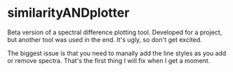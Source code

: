 # similarityANDplotter
Beta version of a spectral difference plotting tool.  Developed for a project, but another tool was used in the end.  It's ugly, so don't get excited.

The biggest issue is that you need to manally add the line styles as you add or remove spectra.  That's the first thing I will fix when I get a moment.
